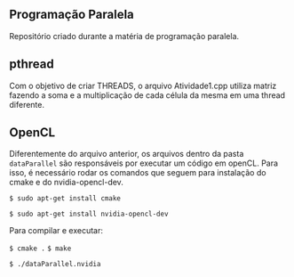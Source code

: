 ## Programação Paralela

Repositório criado durante a matéria de programação paralela.

## pthread

Com o objetivo de criar THREADS, o arquivo Atividade1.cpp utiliza matriz fazendo a soma e a multiplicação de cada célula da mesma em uma thread diferente.

## OpenCL

Diferentemente do arquivo anterior, os arquivos dentro da pasta `dataParallel` são responsáveis por executar um código em openCL. Para isso, é necessário rodar os comandos que seguem para instalação do cmake e do nvidia-opencl-dev.

`$ sudo apt-get install cmake`

`$ sudo apt-get install nvidia-opencl-dev`

Para compilar e executar:

`$ cmake .`
`$ make`

`$ ./dataParallel.nvidia `

